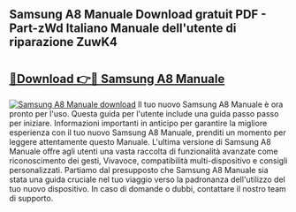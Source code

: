 ## Samsung A8 Manuale Download gratuit PDF - Part-zWd Italiano Manuale dell'utente di riparazione ZuwK4

# <h2><a href="http://dfc4dx.blite.top/?on=Samsung+A8+Manuale">🔗Download 👉🔴 Samsung A8 Manuale</a></h2>

[![Samsung A8 Manuale download](https://i.imgur.com/lujVjoI.png)](http://dfc4dx.blite.top/?on=Samsung+A8+Manuale)
Il tuo nuovo Samsung A8 Manuale è ora pronto per l'uso. Questa guida per l'utente include una guida passo passo per iniziare. Informazioni importanti in anticipo per garantire la migliore esperienza con il tuo nuovo Samsung A8 Manuale, prenditi un momento per leggere attentamente questo Manuale. L'ultima versione di Samsung A8 Manuale offre agli utenti una vasta raccolta di funzionalità avanzate come riconoscimento dei gesti, Vivavoce, compatibilità multi-dispositivo e consigli personalizzati. Partiamo dal presupposto che Samsung A8 Manuale sia stata una guida cruciale nel tuo viaggio verso la padronanza dell'utilizzo del tuo nuovo dispositivo. In caso di domande o dubbi, contattare il nostro team di supporto.
